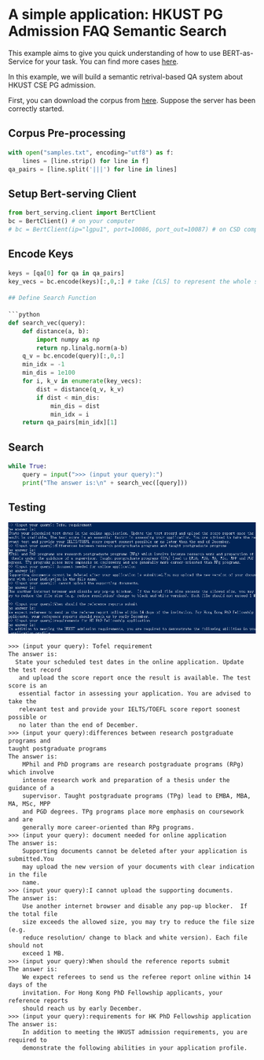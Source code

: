 # A simple application: HKUST PG Admission FAQ Semantic Search

This example aims to give you quick understanding of how to use BERT-as-Service 
for your task. You can find more cases [here](https://github.com/hanxiao/bert-as-service/tree/master/example). 

In this example, we will build a semantic retrival-based QA system about HKUST
CSE PG admission. 

First, you can download the corpus from [here](samples.txt). Suppose the server 
has been correctly started. 

## Corpus Pre-processing

```python
with open("samples.txt", encoding="utf8") as f:
    lines = [line.strip() for line in f]
qa_pairs = [line.split('|||') for line in lines]
```

## Setup Bert-serving Client

```python
from bert_serving.client import BertClient
bc = BertClient() # on your computer 
# bc = BertClient(ip="lgpu1", port=10086, port_out=10087) # on CSD computer
```

## Encode Keys

```python
keys = [qa[0] for qa in qa_pairs]
key_vecs = bc.encode(keys)[:,0,:] # take [CLS] to represent the whole sentence```

## Define Search Function

```python
def search_vec(query):
    def distance(a, b):
        import numpy as np
        return np.linalg.norm(a-b)
    q_v = bc.encode(query)[:,0,:]
    min_idx = -1
    min_dis = 1e100
    for i, k_v in enumerate(key_vecs):
        dist = distance(q_v, k_v)
        if dist < min_dis:
            min_dis = dist
            min_idx = i
    return qa_pairs[min_idx][1]
```

## Search

```python
while True:
    query = input(">>> (input your query):")
    print("The answer is:\n" + search_vec([query]))
```


## Testing
![It seems great!](figs/showcases.jpg)

```
>>> (input your query): Tofel requirement
The answer is:
  State your scheduled test dates in the online application. Update the test record
   and upload the score report once the result is available. The test score is an
   essential factor in assessing your application. You are advised to take the 
   relevant test and provide your IELTS/TOEFL score report soonest possible or 
   no later than the end of December.
>>> (input your query):differences between research postgraduate programs and 
taught postgraduate programs
The answer is:
    MPhil and PhD programs are research postgraduate programs (RPg) which involve 
    intense research work and preparation of a thesis under the guidance of a 
    supervisor. Taught postgraduate programs (TPg) lead to EMBA, MBA, MA, MSc, MPP 
    and PGD degrees. TPg programs place more emphasis on coursework and are 
    generally more career-oriented than RPg programs.
>>> (input your query): document needed for online application
The answer is:
    Supporting documents cannot be deleted after your application is submitted.You 
    may upload the new version of your documents with clear indication in the file 
    name.
>>> (input your query):I cannot upload the supporting documents.
The answer is:
    Use another internet browser and disable any pop-up blocker.  If the total file
    size exceeds the allowed size, you may try to reduce the file size (e.g. 
    reduce resolution/ change to black and white version). Each file should not 
    exceed 1 MB.
>>> (input your query):When should the reference reports submit
The answer is:
    We expect referees to send us the referee report online within 14 days of the 
    invitation. For Hong Kong PhD Fellowship applicants, your reference reports 
    should reach us by early December.
>>> (input your query):requirements for HK PhD Fellowship application
The answer is:
    In addition to meeting the HKUST admission requirements, you are required to 
    demonstrate the following abilities in your application profile.
```